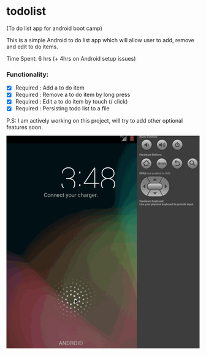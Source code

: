 todolist
========

(To do list app for android boot camp)

This is a simple Android to do list app which will allow user to add, remove and edit to do items.

Time Spent: 6 hrs (+ 4hrs on Android setup issues)
 
### Functionality:
  - [x] Required : Add a to do item
  - [x] Required : Remove a to do item by long press
  - [x] Required : Edit a to do item by touch (/ click)
  - [x] Required : Persisting todo list to a file 

P.S:
 I am actively working on this project, will try to add other optional features soon.

![images/todolist.gif](images/todolist.gif)
